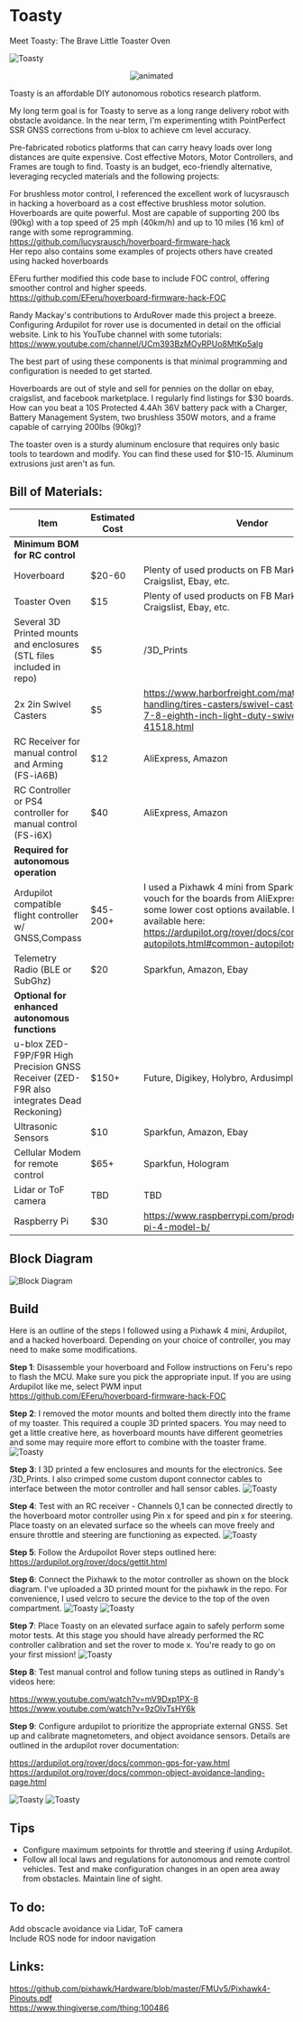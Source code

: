 # Toasty


Meet Toasty: The Brave Little Toaster Oven

![Toasty](/images/Toasty1.jpg)  
<p align="center">
  <img src=/images/toasty.gif alt="animated" /> 
</p>

Toasty is an affordable DIY autonomous robotics research platform.  

My long term goal is for Toasty to serve as a long range delivery robot with obstacle avoidance. In the near term, I'm experimenting wtith PointPerfect SSR GNSS corrections from u-blox to achieve cm level accuracy.

Pre-fabricated robotics platforms that can carry heavy loads over long distances are quite expensive. Cost effective Motors, Motor Controllers, and Frames are tough to find. Toasty is an budget, eco-friendly alternative, leveraging recycled materials and the following projects:

For brushless motor control, I referenced the excellent work of lucysrausch in hacking a hoverboard as a cost effective brushless motor solution.
Hoverboards are quite powerful. Most are capable of supporting 200 lbs (90kg) with a top speed of 25 mph (40km/h) and up to 10 miles (16 km) of range with some reprogramming.  
https://github.com/lucysrausch/hoverboard-firmware-hack  
Her repo also contains some examples of projects others have created using hacked hoverboards  

EFeru further modified this code base to include FOC control, offering smoother control and higher speeds.  
https://github.com/EFeru/hoverboard-firmware-hack-FOC  

Randy Mackay's contributions to ArduRover made this project a breeze. Configuring Ardupilot for rover use is documented in detail on the official website.
Link to his YouTube channel with some tutorials:  
https://www.youtube.com/channel/UCm393BzMOyRPUo8MtKp5alg  

The best part of using these components is that minimal programming and configuration is needed to get started.

Hoverboards are out of style and sell for pennies on the dollar on ebay, craigslist, and facebook marketplace. I regularly find listings for $30 boards.
How can you beat a 10S Protected 4.4Ah 36V battery pack with a Charger, Battery Management System, two brushless 350W motors, and a frame capable of carrying 200lbs (90kg)?

The toaster oven is a sturdy aluminum enclosure that requires only basic tools to teardown and modify. You can find these used for $10-15. 
Aluminum extrusions just aren't as fun.

## Bill of Materials:

| Item  | Estimated Cost | Vendor
| ------------- | ------------- | ------------- |
| **Minimum BOM for RC control** |  | 
| Hoverboard | $20-60 | Plenty of used products on FB Marketplace, Craigslist, Ebay, etc.
| Toaster Oven |  $15 | Plenty of used products on FB Marketplace, Craigslist, Ebay, etc.
| Several 3D Printed mounts and enclosures (STL files included in repo) |  $5 | /3D_Prints
| 2x 2in Swivel Casters| $5 | https://www.harborfreight.com/material-handling/tires-casters/swivel-casters/2-inch-x-7-8-eighth-inch-light-duty-swivel-caster-41518.html  |
| RC Receiver for manual control and Arming (FS-iA6B)  | $12 | AliExpress, Amazon
| RC Controller or PS4 controller for manual control (FS-i6X)  | $40 | AliExpress, Amazon
| **Required for autonomous operation** |  |
| Ardupilot compatible flight controller w/ GNSS,Compass | $45-200+ | I used a Pixhawk 4 mini from Sparkfun. I can't vouch for the boards from AliExpress, but there are some lower cost options available. More options available here: https://ardupilot.org/rover/docs/common-autopilots.html#common-autopilotsSparkfun
| Telemetry Radio (BLE or SubGhz)  | $20 | Sparkfun, Amazon, Ebay
| **Optional for enhanced autonomous functions** |  |
| u-blox ZED-F9P/F9R High Precision GNSS Receiver (ZED-F9R also integrates Dead Reckoning)  | $150+ | Future, Digikey, Holybro, Ardusimple, Sparkfun
| Ultrasonic Sensors  | $10 | Sparkfun, Amazon, Ebay
| Cellular Modem for remote control  | $65+ | Sparkfun, Hologram
| Lidar or ToF camera  | TBD | TBD
| Raspberry Pi | $30 | https://www.raspberrypi.com/products/raspberry-pi-4-model-b/

## Block Diagram
![Block Diagram](/images/BlockDiagram.png)  

## Build

Here is an outline of the steps I followed using a Pixhawk 4 mini, Ardupilot,  and a hacked hoverboard. Depending on your choice of controller, you may need to make some modifications.

**Step 1**: Disassemble your hoverboard and Follow instructions on Feru's repo to flash the MCU. Make sure you pick the appropriate input. If you are using Ardupilot like me, select PWM input  
https://github.com/EFeru/hoverboard-firmware-hack-FOC  

**Step 2**: I removed the motor mounts and bolted them directly into the frame of my toaster. This required a couple 3D printed spacers. You may need to get a little creative here, as hoverboard mounts have different geometries and some may require more effort to combine with the toaster frame.
![Toasty](/images/Toasty2.jpg) 

**Step 3**: I 3D printed a few enclosures and mounts for the electronics. See /3D_Prints. I also crimped some custom dupont connector cables to interface between the motor controller and hall sensor cables.
![Toasty](/images/Toasty3.jpg) 

**Step 4**: Test with an RC receiver - Channels 0,1 can be connected directly to the hoverboard motor controller using Pin x for speed and pin x for steering. Place toasty on an elevated surface so the wheels can move freely and ensure throttle and steering are functioning as expected.
![Toasty](/images/Toasty8.jpg) 

**Step 5**: Follow the Ardupoilot Rover steps outlined here: https://ardupilot.org/rover/docs/gettit.html  

**Step 6**: Connect the Pixhawk to the motor controller as shown on the block diagram. I've uploaded a 3D printed mount for the pixhawk in the repo. For convenience, I used velcro to secure the device to the top of the oven compartment.
![Toasty](/images/Toasty5.jpg) 
![Toasty](/images/Toasty9.jpg) 

**Step 7**: Place Toasty on an elevated surface again to safely perform some motor tests. At this stage you should have already performed the RC controller calibration and set the rover to mode x. You're ready to go on your first mission!
![Toasty](/images/toasty4.jpg) 

**Step 8**: Test manual control and follow tuning steps as outlined in Randy's videos here:

https://www.youtube.com/watch?v=mV9Dxp1PX-8  
https://www.youtube.com/watch?v=9zOlvTsHY6k  

**Step 9**: Configure ardupilot to prioritize the appropriate external GNSS. Set up and calibrate magnetometers, and object avoidance sensors. Details are outlined in the ardupilot rover documentation: 

https://ardupilot.org/rover/docs/common-gps-for-yaw.html  
https://ardupilot.org/rover/docs/common-object-avoidance-landing-page.html  

![Toasty](/images/Toasty6.jpg) 
![Toasty](/images/toasty_ardupilot.png) 

## Tips

- Configure maximum setpoints for throttle and steering if using Ardupilot.
- Follow all local laws and regulations for autonomous and remote control vehicles. Test and make configuration changes in an open area away from obstacles. Maintain line of sight.

## To do:
Add obscacle avoidance via Lidar, ToF camera  
Include ROS node for indoor navigation  

## Links:
https://github.com/pixhawk/Hardware/blob/master/FMUv5/Pixhawk4-Pinouts.pdf  
https://www.thingiverse.com/thing:100486  
